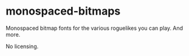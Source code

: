 # monospaced-bitmaps
Monospaced bitmap fonts for the various roguelikes you can play. And more.

No licensing.
